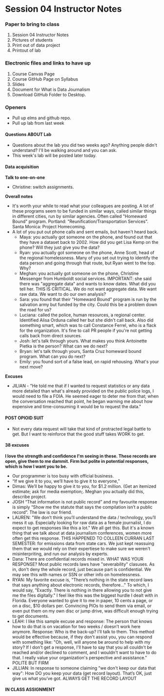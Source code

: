 # Session 04 Instructor Notes

### Paper to bring to class

1. Session 04 Instructor Notes
2. Pictures of students
3. Print out of data project
4. Printout of lab

### Electronic files and links to have up
1. Course Canvas Page
2. Course GitHub Page on Syllabus
3. Slides
4. Document for What is Data Journalism
5. Download GitHub Folder to Desktop.

### Openers

* Pull up elms and github repo.
* Pull up lab from last week


#### Questions ABOUT Lab
* Questions about the lab you did two weeks ago? Anything people didn't understand? I'll be walking around and you can ask.  
* This week's lab will be posted later today.

#### Data acquisition

**Talk to one-on-one**

* Christine: switch assignments.

**Overall notes**

* It's worth your while to read what your colleagues are posting.  A lot of these programs seem to be funded in similar ways, called similar things in different cities, run by similar agencies. Often called "Homeward Bound" program.  Portland: "Reunification/Transportation Services". Santa Monica: Project Homecoming.
* A lot of you put out phone calls and sent emails, but haven't heard back.  
  * Maya: you actually got someone on the phone, and found out that they have a dataset back to 2002.  How did you get Lisa Kemp on the phone? Will they just give you the data?
  * Ryan: you actually got someone on the phone, Anne Scott, head of the regional homelessness.  Many of you set out trying to identify the data person and going through that route, but Ryan went to the top.  Why?
  * Meghan: you actually got someone on the phone, Christine Messenger from Humboldt social services. IMPORTANT: she said there was "aggregate data" and wants to know dates.  What did you tell her. THIS IS CRITICAL. We do not want aggregate data.  We want raw data.  We want to do our own analysis?
  * Sara: you found that their "Homeward Bound" program is run by the salvation army but funded by the city. Could this be a problem down the road for us?
  * Luciana: called the police, human resources, a regional center.  Identified Alisa Orduna called her but she didn't call back.  Also did something smart, which was to call Constance Ferrel, who is a flack for the organization. It's fine to call PR people if you're not getting calls back from direct sources.   
  * Josh: let's talk through yours.  What makes you think Antoinette Pietka is the person?  What can we do next?
  * Bryan: let's talk through yours, Santa Cruz homeward bound program.  What can you do next?
  * Emily: you found sort of a false lead, on rapid rehousing. What's your next move?

**Excuses**

* JILIAN - "He told me that if  I wanted to request statistics or any data more detailed than what's already provided on the public police logs, I would need to file a FOIA. He seemed eager to deter me from that; when the conversation reached that point, he began warning me about how expensive and time-consuming it would be to request the data."


#### POST OPIOID SUIT

* Not every data request will take that kind of protracted legal battle to get. But I want to reinforce that the good stuff takes WORK to get.  

#### 38 excuses

**I love the strength and confidence I'm seeing in these.  These records are open, give them to me dammit.  Firm but polite in potential responses, which is how I want you to be.**

* Our programmer is too busy with official business.
* “If we give it to you, we’ll have to give it to everyone,”
* Dimas: We’ll be happy to give it to you, for $1.2 million. (Get an itemized estimate; ask for media exemption;. Meghan you actually did this, describe project.
* JOSH “That information is not public record” and my favourite response is simply “Show me the statute that says the compilation isn’t a public record”. The law is our friend.
* LAUREN: "We don’t think you’ll understand the data / technology, you’ll mess it up. Especially looking for raw data as a female journalist, I do expect to get responses like this a lot."  We all get this.  But it's a known thing that we talk about at data journalism conferences, women more often get this response. THIS HAPPENED TO COLLEEN CURRAN LAST SEMESTER: for emissions data from state cars.  We just kept reassuing them that we would rely on their expertiese to make sure we weren't misinterpriting, and run our analysis by experts.
* Dana: There are confidential records mixed in. WHAT WAS YOUR RESPONSE?  Most public records laws have "severability" clasuses.  As in, don't deny the whole record, just because part is confidential.  We may see this with names or SSN or other info on homelessness.
* RYAN: My favorite excuse is, "There’s nothing in the state record laws that says anything about electronic records, therefore…" To which, I would say, "Exactly. There is nothing in there allowing you to not give me the files digitally." I feel like this was the biggest hurdle I dealt with in Florida. Everyone wanted to give it to me in paper, 10 cents a page, or on a disc, $10 dollars per. Convincing PIOs to send them via email, or even put them on my own disc or jump drive, was difficult enough trying to get documents.
* LEAH: I like this sample excuse and response: The person that knows how to do that is on vacation for two weeks / doesn’t work here anymore. Response: Who is the back-up? I’ll talk to them.  This method would be effective because, if they don't assist you, you can respond with something like: "Oh, well, will anyone be around to help with my story? If I don't get a response, I'll have to say that you all couldn't be reached and/or declined to comment, and I wouldn't want to have to do that. I really value your organization's perspective and assistance." POLITE BUT FIRM
* JILLIAN: In response to someone claiming "we don't keep our data that way":    How DO you keep your data (get record layout). That’s OK, just give us what you’ve got. ALWAYS GET THE RECORD LAYOUT


#### IN CLASS ASSIGNMENT
